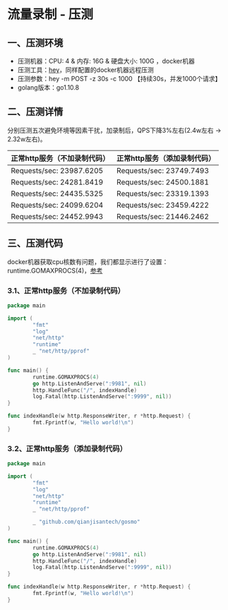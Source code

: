 # 流量录制 - 压测

## 一、压测环境

* 压测机器：CPU: 4 & 内存: 16G & 硬盘大小: 100G ，docker机器
* 压测工具：[hey](https://github.com/rakyll/hey)，同样配置的docker机器远程压测
* 压测参数：hey -m POST -z 30s -c 1000 【持续30s，并发1000个请求】
* golang版本：go1.10.8

## 二、压测详情

分别压测五次避免环境等因素干扰，加录制后，QPS下降3%左右(2.4w左右 → 2.32w左右)。

| 正常http服务（不加录制代码） | 正常http服务（添加录制代码） |
| --- | --- |
| Requests/sec: 23987.6205 | Requests/sec: 23749.7493 |
| Requests/sec: 24281.8419 | Requests/sec: 24500.1881 |
| Requests/sec: 24435.5325 | Requests/sec: 23319.1393 |
| Requests/sec: 24099.6204 | Requests/sec: 23459.4222 |
| Requests/sec: 24452.9943 | Requests/sec: 21446.2462 |

## 三、压测代码

docker机器获取cpu核数有问题，我们都显示进行了设置：runtime.GOMAXPROCS(4)，[参考](https://mp.weixin.qq.com/s/rDjTqqR0q4VTSQrYFzbR7w)

### 3.1、正常http服务（不加录制代码）

``` go
package main

import (
        "fmt"
        "log"
        "net/http"
        "runtime"
        _ "net/http/pprof"
)

func main() {
        runtime.GOMAXPROCS(4)
        go http.ListenAndServe(":9981", nil)
        http.HandleFunc("/", indexHandle)
        log.Fatal(http.ListenAndServe(":9999", nil))
}

func indexHandle(w http.ResponseWriter, r *http.Request) {
        fmt.Fprintf(w, "Hello world!\n")
}
```

### 3.2、正常http服务（添加录制代码）

``` go
package main

import (
        "fmt"
        "log"
        "net/http"
        "runtime"
        _ "net/http/pprof"

        _ "github.com/qianjisantech/gosmo"
)

func main() {
        runtime.GOMAXPROCS(4)
        go http.ListenAndServe(":9981", nil)
        http.HandleFunc("/", indexHandle)
        log.Fatal(http.ListenAndServe(":9999", nil))
}

func indexHandle(w http.ResponseWriter, r *http.Request) {
        fmt.Fprintf(w, "Hello world!\n")
}

```
